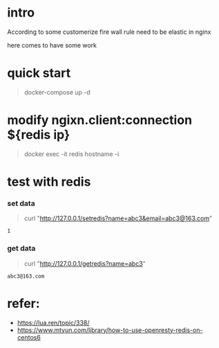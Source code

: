 # intro
According to some customerize fire wall rule need to be elastic in nginx

here comes to have some work

# quick start
> docker-compose up -d

# modify ngixn.client:connection ${redis ip}
> docker exec -it redis hostname -i

# test with redis
### set data
> curl "http://127.0.0.1/setredis?name=abc3&email=abc3@163.com"
```log
1
```

### get data
> curl "http://127.0.0.1/getredis?name=abc3"
```log
abc3@163.com
```

# refer:
- https://lua.ren/topic/338/
- https://www.mtyun.com/library/how-to-use-openresty-redis-on-centos6